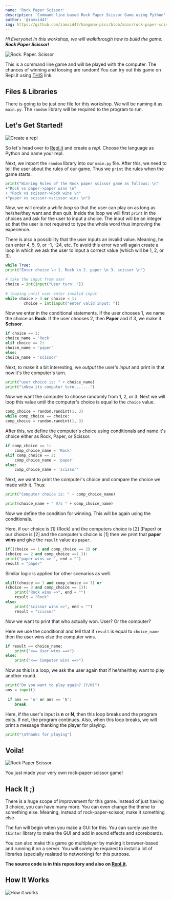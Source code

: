 ```yaml
---
name: 'Rock Paper Scissor'
description: 'Command line based Rock Paper Scissor Game using Python'
author: '@iamsid47'
img: https://github.com/iamsid47/hangman-pics/blob/main/rock-paper-scissor.png
---
```


*Hi Everyone! In this workshop, we will walkthrough how to build the game: ***Rock Paper Scissor!****

![Rock. Paper. Scissor](https://github.com/iamsid47/hangman-pics/blob/main/rock-paper-scissor.png)

This is a command line game and will be played with the computer. The chances of winning and loosing are random!
You can try out this game on Repl.it using [THIS](https://repl.it/@iamsid47/rps#main.py) link.

## Files & Libraries

There is going to be just one file for this workshop. We will be naming it as `main.py`. The `random` library will be required to the program to run.

## Let's Get Started!

![Create a repl](https://github.com/iamsid47/hangman-pics/blob/main/rock-paper-scissor-repl.png)

So let's head over to [Repl.it](https://repl.it) and create a *repl*. Choose the language as Python and name your repl.

Next, we import the `random` library into our `main.py` file. After this, we need to tell the user about the rules of our game. Thus we `print` the rules when the game starts.

```python
print("Winning Rules of the Rock paper scissor game as follows: \n"
+"Rock vs paper->paper wins \n"
+ "Rock vs scissor->Rock wins \n"
+"paper vs scissor->scissor wins \n") 
```

Now, we will create a *while loop* so that the user can play on as long as he/she/they want and then quit. Inside the loop we will first `print` in the choices and ask for the user to input a choice. The input will be an integer so that the user is not required to type the whole word thus improving the experience.

There is also a possibility that the user inputs an invalid value. Meaning, he can enter 4, 5, 9, or -1, -24, etc. To avoid this error we will again create a loop in which we ask the user to input a correct value (which will be 1, 2, or 3).

```python
while True: 
print("Enter choice \n 1. Rock \n 2. paper \n 3. scissor \n") 

# take the input from user 
choice = int(input("User turn: "))
  
# looping until user enter invalid input 
while choice > 3 or choice < 1: 
		choice = int(input("enter valid input: ")) 
```

Now we enter in the conditional statements. If the user chooses 1, we name the choice as **Rock**. If the user chooses 2, then **Paper** and if 3, we make it **Scissor**.

```python
if choice == 1: 
choice_name = 'Rock'
elif choice == 2: 
choice_name = 'paper'
else: 
choice_name = 'scissor'
```

Next, to make it a bit interesting, we *output* the user's *input* and print in that now it's the computer's turn. 

```python
print("user choice is: " + choice_name) 
print("\nNow its computer turn.......") 
```

Now we want the computer to choose randomly from 1, 2, or 3. Next we will loop this value until the computer's choice is equal to the `choice` value.

```python
comp_choice = random.randint(1, 3) 
while comp_choice == choice: 
comp_choice = random.randint(1, 3) 
```

After this, we define the computer's choice using conditionals and name it's choice either as Rock, Paper, or Scissor.

```python
if comp_choice == 1: 
	comp_choice_name = 'Rock'
elif comp_choice == 2: 
	comp_choice_name = 'paper'
else: 
	comp_choice_name = 'scissor'
```

Next, we want to print the computer's choice and compare the choice we made with it. Thus:
```python
print("Computer choice is: " + comp_choice_name) 

print(choice_name + " V/s " + comp_choice_name) 
```

Now we define the condition for winning. This will be again using the conditionals.

Here, if our choice is [1] (Rock) and  the computers choice is [2] (Paper) or our choice is [2] and the computer's choice is [1] then we print that **paper wins** and give the `result` value as `paper`.

```python
if((choice == 1 and comp_choice == 2) or
(choice == 2 and comp_choice ==1 )): 
print("paper wins => ", end = "") 
result = "paper"
```

Similar logic is applied for other scenarios as well.

```python
elif((choice == 1 and comp_choice == 3) or
(choice == 3 and comp_choice == 1)): 
	print("Rock wins =>", end = "") 
	result = "Rock"
else: 
	print("scissor wins =>", end = "") 
	result = "scissor"
```

Now we want to print that who actually won. User? Or the computer?

Here we use the conditional and tell that if `result` is equal to `choice_name` then the user wins else the computer wins.

```python
if result == choice_name: 
	print("<== User wins ==>") 
else: 
	print("<== Computer wins ==>")
```

Now as this is a loop, we ask the user again that if he/she/they want to play another round.

```python
print("Do you want to play again? (Y/N)") 
ans = input() 
  
 if ans == 'n' or ans == 'N': 
	break
```

Here, if the user's input is **n** or **N**, then this loop breaks and the program exits. If not, the program continues. Also, when this loop breaks, we will print a message thanking the player for playing.

```python
print("\nThanks for playing") 
```

## Voila!

![Rock Paper Scissor](https://media.giphy.com/media/gZ5jPakg02sujkkkg5/giphy.gif)

You just made your very own rock-paper-scissor game!

## Hack It ;)

There is a huge scope of improvement for this game. Instead of just having 3 choice, you can have many more. You can even change the theme to something else. Meaning, instead of rock-paper-scissor, make it something else.

The fun will begin when you make a GUI for this. You can surely use the `tkinter` library to make the GUI and add in sound effects and scoreboards.

You can also make this game go multiplayer by making it browser-based and running it on a server. You will surely be required to install a lot of libraries (specially realated to networking) for this purpose.

**The source code is in this repository and also on [Repl.it](https://repl.it/@iamsid47/rock-paper-scissor#main.py).**

## How It Works

![How it works](https://github.com/iamsid47/hangman-pics/blob/main/rps-how%20it%20works.png)
